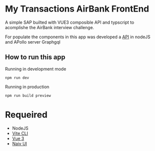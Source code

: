 # My Transactions AirBank FrontEnd 

A simple SAP builted with VUE3 composible API and typscript to acomplishe the AirBank interview challenge.

For populate the components in this app was developed a [API](https://api-airbank-transactions.herokuapp.com/api/v1) in nodeJS and APollo server Graphgql  
## How to run this app

Running in development mode
```
npm run dev
```

Running in production

```
npm run build preview
```

# Requeired 

- NodeJS
- [Vite CLI](https://vitejs.dev/)
- [Vue 3](https://vuejs.org/guide/typescript/overview.html)
- [Naiv UI](https://www.naiveui.com/en-US/dark)